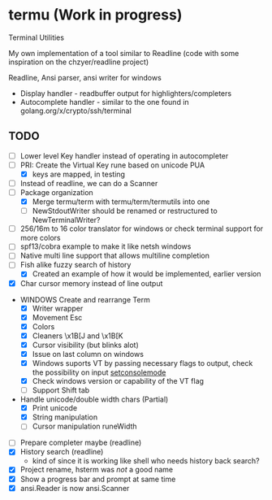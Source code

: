 termu (Work in progress)
=============

Terminal Utilities

My own implementation of a tool similar to Readline
(code with some inspiration on the chzyer/readline project)

Readline, Ansi parser, ansi writer for windows

* Display handler - readbuffer output for highlighters/completers
* Autocomplete handler - similar to the one found in golang.org/x/crypto/ssh/terminal

TODO
----------

* [ ] Lower level Key handler instead of operating in autocompleter
* [ ] PRI: Create the Virtual Key rune based on unicode PUA
  * [X] keys are mapped, in testing
* [ ] Instead of readline, we can do a Scanner
* [ ] Package organization
  * [X] Merge termu/term with termu/term/termutils into one
  * [ ] NewStdoutWriter should be renamed or restructured to NewTerminalWriter?
* [ ] 256/16m to 16 color translator for windows or check terminal support for
  more colors
* [ ] spf13/cobra example to make it like netsh windows
* [ ] Native multi line support that allows multiline completion
* [ ] Fish alike fuzzy search of history
  * [X] Created an example of how it would be implemented, earlier version
* [X] Char cursor memory instead of line output
* WINDOWS Create and rearrange Term
  * [X] Writer wrapper
  * [X] Movement Esc
  * [X] Colors
  * [X] Cleaners \x1B[J and \x1B[K
  * [X] Cursor visibility (but blinks alot)
  * [X] Issue on last column on windows
  * [X] Windows suports VT by passing necessary flags to output, check
    the possibility on input
    [setconsolemode](https://docs.microsoft.com/en-us/windows/console/setconsolemode)
  * [X] Check windows version or capability of the VT flag
  * [ ] Support Shift tab
* Handle unicode/double width chars (Partial)
  * [X] Print unicode
  * [X] String manipulation
  * [ ] Cursor manipulation runeWidth
* [ ] Prepare completer maybe (readline)
* [X] History search (readline)
  * kind of since it is working like shell who needs history back search?
* [X] Project rename, hsterm was *not* a good name
* [X] Show a progress bar and prompt at same time
* [X] ansi.Reader is now ansi.Scanner
